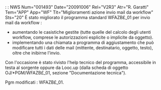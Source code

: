  :  : NWS Num="001493" Date="20091006" Rel="V2R3" Atr="R. Garatti" Tem="APP" App="WF" Tit="Miglioramenti azione invio mail da workflow" Sts="20"
È stato migliorato il programma standard WFAZB£_01 per invio mail da workflow : 
- aumentando le casistiche gestite (tutte quelle del calcolo degli utenti workflow, comprese le
autorizzazioni esplicite o implicite da oggetto).
- implementando una chiamata a programma di aggiustamento che può modificare tutti i dati delle
mail (mittente, destinatario, oggetto, testo), oltre che inibirne l'invio.

Con l'occasione è stato rivisto l'help tecnico del programma, accessibile in testa al sorgente oppure da Looc.up (dalla scheda di oggetto OJ/*PGM/WFAZB£_01, sezione "Documentazione tecnica").

Pgm modificati :  WFAZB£_01.
